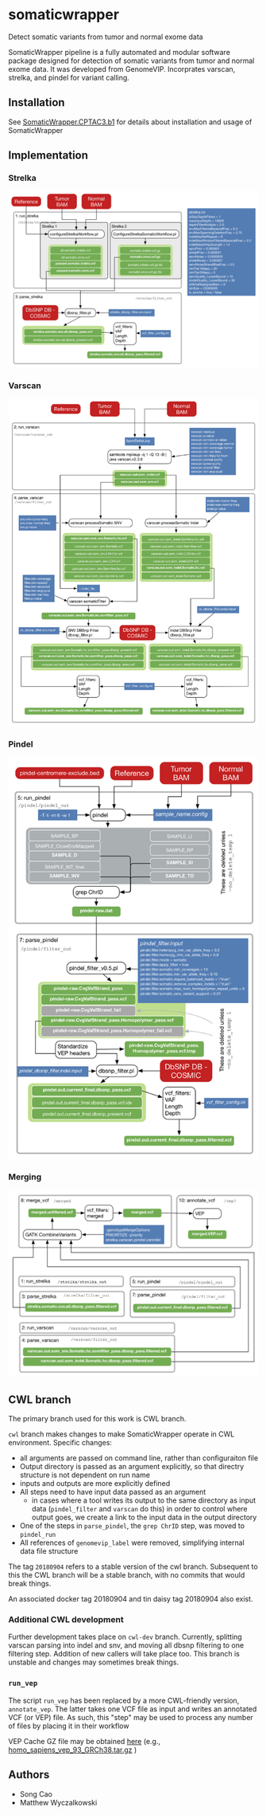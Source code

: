 # somaticwrapper
Detect somatic variants from tumor and normal exome data

SomaticWrapper pipeline is a fully automated and modular software package
designed for detection of somatic variants from tumor and normal exome data. 
It was developed from GenomeVIP. Incorprates varscan, strelka, and pindel for variant calling.

## Installation

See [SomaticWrapper.CPTAC3.b1](https://github.com/ding-lab/SomaticWrapper.CPTAC3.b1) for details
about installation and usage of SomaticWrapper

## Implementation

### Strelka
![Somatic Wrapper Strelka Details](docs/SomaticWrapper.CWL.Strelka.png)
### Varscan
![Somatic Wrapper Varscan Details](docs/SomaticWrapper.CWL.Varscan.png)
### Pindel
![Somatic Wrapper Pindel Details](docs/SomaticWrapper.CWL.Pindel.png)
### Merging
![Somatic Wrapper Overview](docs/SomaticWrapper.CWL.Merge.png)

## CWL branch

The primary branch used for this work is CWL branch.

`cwl` branch makes changes to make SomaticWrapper operate in CWL environment. Specific changes:
  * all arguments are passed on command line, rather than configuraiton file
  * Output directory is passed as an argument explicitly, so that directry structure is not
    dependent on run name
  * inputs and outputs are more explicitly defined
  * All steps need to have input data passed as an argument
    * in cases where a tool writes its output to the same directory as input data (`pindel_filter` and `varscan` do this)
      in order to control where output goes, we create a link to the input data in the output directory
  * One of the steps in `parse_pindel`, the `grep ChrID` step, was moved to `pindel_run`
  * All references of `genomevip_label` were removed, simplifying internal data file structure

The tag `20180904` refers to a stable version of the cwl branch.  Subsequent to this the CWL branch will be 
a stable branch, with no commits that would break things.

An associated docker tag 20180904 and tin daisy tag 20180904 also exist.

### Additional CWL development

Further development takes place on `cwl-dev` branch.  Currently, splitting varscan parsing into indel and snv, and moving
all dbsnp filtering to one filtering step.  Addition of new callers will take place too.  This branch is unstable and 
changes may sometimes break things.



### `run_vep`

The script `run_vep` has been replaced by a more CWL-friendly version, `annotate_vep`.  The latter
takes one VCF file as input and writes an annotated VCF (or VEP) file. As such, this "step" may be used
to process any number of files by placing it in their workflow

VEP Cache GZ file may be obtained [here](ftp://ftp.ensembl.org/pub/current_variation/VEP/) (e.g., [homo_sapiens_vep_93_GRCh38.tar.gz](ftp://ftp.ensembl.org/pub/current_variation/VEP/homo_sapiens_vep_93_GRCh38.tar.gz) )

## Authors

* Song Cao
* Matthew Wyczalkowski
